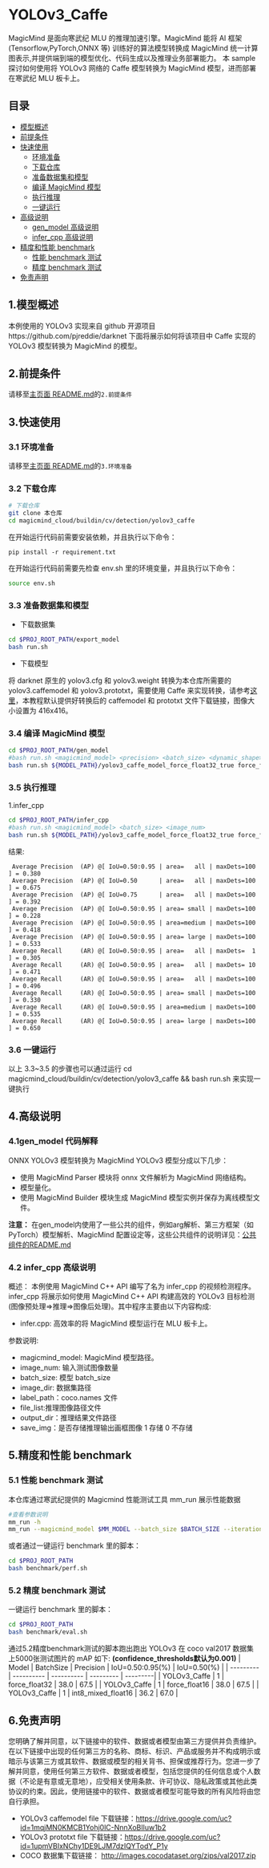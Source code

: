 # YOLOv3_Caffe

MagicMind 是面向寒武纪 MLU 的推理加速引擎。MagicMind 能将 AI 框架(Tensorflow,PyTorch,ONNX 等)
训练好的算法模型转换成 MagicMind 统一计算图表示,并提供端到端的模型优化、代码生成以及推理业务部署能力。
本 sample 探讨如何使用将 YOLOv3 网络的 Caffe 模型转换为 MagicMind 模型，进而部署在寒武纪 MLU 板卡上。

## 目录

- [模型概述](#1模型概述)
- [前提条件](#2前提条件)
- [快速使用](#3快速使用)
  - [环境准备](#31-环境准备)
  - [下载仓库](#32-下载仓库)
  - [准备数据集和模型](#33-准备数据集和模型)
  - [编译 MagicMind 模型](#34-编译-magicmind-模型)
  - [执行推理](#35-执行推理)
  - [一键运行](#36-一键运行)
- [高级说明](#4高级说明)
  - [gen_model 高级说明](#41-gen_model-高级说明)
  - [infer_cpp 高级说明](#42-infer_cpp-高级说明)
- [精度和性能 benchmark](#5精度和性能-benchmark)
  - [性能 benchmark 测试](#51-性能-benchmark-测试)
  - [精度 benchmark 测试](#52-精度-benchmark-测试)
- [免责声明](#6免责声明)

## 1.模型概述

本例使用的 YOLOv3 实现来自 github 开源项目https://github.com/pjreddie/darknet 下面将展示如何将该项目中 Caffe 实现的 YOLOv3 模型转换为 MagicMind 的模型。

## 2.前提条件

请移至[主页面 README.md](../../../../README.md)的`2.前提条件`

## 3.快速使用

### 3.1 环境准备

请移至[主页面 README.md](../../../../README.md)的`3.环境准备`

### 3.2 下载仓库

```bash
# 下载仓库
git clone 本仓库
cd magicmind_cloud/buildin/cv/detection/yolov3_caffe
```
在开始运行代码前需要安装依赖，并且执行以下命令：
```
pip install -r requirement.txt
```

在开始运行代码前需要先检查 env.sh 里的环境变量，并且执行以下命令：

```bash
source env.sh
```

### 3.3 准备数据集和模型

- 下载数据集

```bash
cd $PROJ_ROOT_PATH/export_model
bash run.sh
```

- 下载模型

将 darknet 原生的 yolov3.cfg 和 yolov3.weight 转换为本仓库所需要的 yolov3.caffemodel 和 yolov3.prototxt，需要使用 Caffe 来实现转换，请参考[这里](https://github.com/ChenYingpeng/darknet2caffe)，本教程默认提供好转换后的 caffemodel 和 prototxt 文件下载链接，图像大小设置为 416x416。

### 3.4 编译 MagicMind 模型

```bash
cd $PROJ_ROOT_PATH/gen_model
#bash run.sh <magicmind_model> <precision> <batch_size> <dynamic_shape>
bash run.sh ${MODEL_PATH}/yolov3_caffe_model_force_float32_true force_float32 1 true
```

### 3.5 执行推理

1.infer_cpp

```bash
cd $PROJ_ROOT_PATH/infer_cpp
#bash run.sh <magicmind_model> <batch_size> <image_num>
bash run.sh ${MODEL_PATH}/yolov3_caffe_model_force_float32_true force_float32 1 1000
```

结果:

```
 Average Precision  (AP) @[ IoU=0.50:0.95 | area=   all | maxDets=100 ] = 0.380
 Average Precision  (AP) @[ IoU=0.50      | area=   all | maxDets=100 ] = 0.675
 Average Precision  (AP) @[ IoU=0.75      | area=   all | maxDets=100 ] = 0.392
 Average Precision  (AP) @[ IoU=0.50:0.95 | area= small | maxDets=100 ] = 0.228
 Average Precision  (AP) @[ IoU=0.50:0.95 | area=medium | maxDets=100 ] = 0.418
 Average Precision  (AP) @[ IoU=0.50:0.95 | area= large | maxDets=100 ] = 0.533
 Average Recall     (AR) @[ IoU=0.50:0.95 | area=   all | maxDets=  1 ] = 0.305
 Average Recall     (AR) @[ IoU=0.50:0.95 | area=   all | maxDets= 10 ] = 0.471
 Average Recall     (AR) @[ IoU=0.50:0.95 | area=   all | maxDets=100 ] = 0.496
 Average Recall     (AR) @[ IoU=0.50:0.95 | area= small | maxDets=100 ] = 0.330
 Average Recall     (AR) @[ IoU=0.50:0.95 | area=medium | maxDets=100 ] = 0.535
 Average Recall     (AR) @[ IoU=0.50:0.95 | area= large | maxDets=100 ] = 0.650
```

### 3.6 一键运行

以上 3.3~3.5 的步骤也可以通过运行 cd magicmind_cloud/buildin/cv/detection/yolov3_caffe && bash run.sh 来实现一键执行

## 4.高级说明

### 4.1gen_model 代码解释

ONNX YOLOv3 模型转换为 MagicMind YOLOv3 模型分成以下几步：

- 使用 MagicMind Parser 模块将 onnx 文件解析为 MagicMind 网络结构。
- 模型量化。
- 使用 MagicMind Builder 模块生成 MagicMind 模型实例并保存为离线模型文件。

**注意：**
在gen_model内使用了一些公共的组件，例如arg解析、第三方框架（如PyTorch）模型解析、MagicMind 配置设定等，这些公共组件的说明详见：[公共组件的README.md](../../../python_common/README.md)

### 4.2 infer_cpp 高级说明

概述：
本例使用 MagicMind C++ API 编写了名为 infer_cpp 的视频检测程序。infer_cpp 将展示如何使用 MagicMind C++ API 构建高效的 YOLOv3 目标检测(图像预处理=>推理=>图像后处理)。其中程序主要由以下内容构成:

- infer.cpp: 高效率的将 MagicMind 模型运行在 MLU 板卡上。

参数说明:

- magicmind_model: MagicMind 模型路径。
- image_num: 输入测试图像数量
- batch_size: 模型 batch_size
- image_dir: 数据集路径
- label_path：coco.names 文件
- file_list:推理图像路径文件
- output_dir：推理结果文件路径
- save_img：是否存储推理输出画框图像 1 存储 0 不存储

## 5.精度和性能 benchmark

### 5.1 性能 benchmark 测试

本仓库通过寒武纪提供的 Magicmind 性能测试工具 mm_run 展示性能数据

```bash
#查看参数说明
mm_run -h
mm_run --magicmind_model $MM_MODEL --batch_size $BATCH_SIZE --iterations 1000
```

或者通过一键运行 benchmark 里的脚本：

```bash
cd $PROJ_ROOT_PATH
bash benchmark/perf.sh
```

### 5.2 精度 benchmark 测试

一键运行 benchmark 里的脚本：

```bash
cd $PROJ_ROOT_PATH
bash benchmark/eval.sh
```

通过5.2精度benchmark测试的脚本跑出跑出 YOLOv3 在 coco val2017 数据集上5000张测试图片的 mAP 如下:
**(confidence_thresholds默认为0.001)**
| Model | BatchSize | Precision | IoU=0.50:0.95(%) | IoU=0.50(%) |
| --------- | ---------- | ---------- | --------- | ---------|
| YOLOv3_Caffe | 1 | force_float32 | 38.0 | 67.5 | 
| YOLOv3_Caffe | 1 | force_float16 | 38.0 | 67.5 | 
| YOLOv3_Caffe | 1 | int8_mixed_float16 | 36.2 | 67.0 | 

## 6.免责声明

您明确了解并同意，以下链接中的软件、数据或者模型由第三方提供并负责维护。在以下链接中出现的任何第三方的名称、商标、标识、产品或服务并不构成明示或暗示与该第三方或其软件、数据或模型的相关背书、担保或推荐行为。您进一步了解并同意，使用任何第三方软件、数据或者模型，包括您提供的任何信息或个人数据（不论是有意或无意地），应受相关使用条款、许可协议、隐私政策或其他此类协议的约束。因此，使用链接中的软件、数据或者模型可能导致的所有风险将由您自行承担。

- YOLOv3 caffemodel file 下载链接：https://drive.google.com/uc?id=1mqjMN0KMCB1Yohj0lC-NnnXoBIluw1b2 
- YOLOv3 prototxt file 下载链接：https://drive.google.com/uc?id=1upmVBIxNChy1DE9LJM7dzIQYTodY_P1y
- COCO 数据集下载链接： http://images.cocodataset.org/zips/val2017.zip
